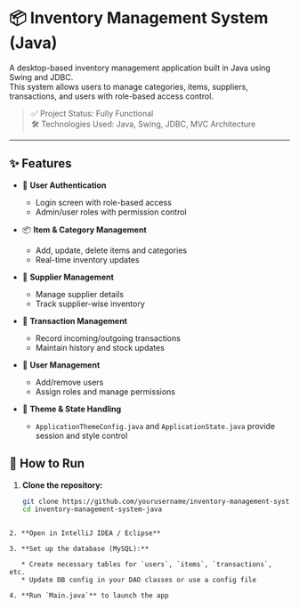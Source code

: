 
# 📦 Inventory Management System (Java)

A desktop-based inventory management application built in Java using Swing and JDBC.  
This system allows users to manage categories, items, suppliers, transactions, and users with role-based access control.

> ✅ Project Status: Fully Functional  
> 🛠️ Technologies Used: Java, Swing, JDBC, MVC Architecture

---

## ✨ Features

- 🔐 **User Authentication**  
  - Login screen with role-based access
  - Admin/user roles with permission control

- 📦 **Item & Category Management**  
  - Add, update, delete items and categories
  - Real-time inventory updates

- 🚚 **Supplier Management**  
  - Manage supplier details
  - Track supplier-wise inventory

- 🔄 **Transaction Management**  
  - Record incoming/outgoing transactions
  - Maintain history and stock updates

- 👥 **User Management**  
  - Add/remove users
  - Assign roles and manage permissions

- 🎨 **Theme & State Handling**  
  - `ApplicationThemeConfig.java` and `ApplicationState.java` provide session and style control

## 🔧 How to Run

1. **Clone the repository:**
   ```bash
   git clone https://github.com/yourusername/inventory-management-system-java.git
   cd inventory-management-system-java
````

2. **Open in IntelliJ IDEA / Eclipse**

3. **Set up the database (MySQL):**

   * Create necessary tables for `users`, `items`, `transactions`, etc.
   * Update DB config in your DAO classes or use a config file

4. **Run `Main.java`** to launch the app

